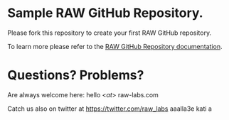 # Sample RAW GitHub Repository.

Please fork this repository to create your first RAW GitHub repository.

To learn more please refer to the [RAW GitHub Repository documentation](https://docs.raw-labs.com/docs/github/).

# Questions? Problems? 

Are always welcome here: hello <_at_> raw-labs.com

Catch us also on twitter at https://twitter.com/raw_labs
aaalla3e kati
a
